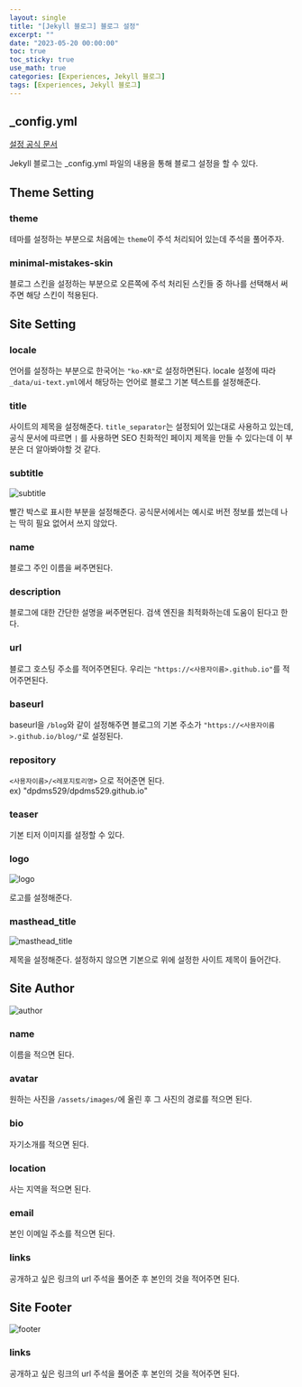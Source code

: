```yaml
---
layout: single
title: "[Jekyll 블로그] 블로그 설정"
excerpt: ""
date: "2023-05-20 00:00:00"
toc: true
toc_sticky: true
use_math: true
categories: [Experiences, Jekyll 블로그]
tags: [Experiences, Jekyll 블로그]
---
```


## _config.yml
[설정 공식 문서](https://mmistakes.github.io/minimal-mistakes/docs/configuration/)

Jekyll 블로그는 _config.yml 파일의 내용을 통해 블로그 설정을 할 수 있다.

## Theme Setting
### theme
테마를 설정하는 부분으로 처음에는 `theme`이 주석 처리되어 있는데 주석을 풀어주자. 

### minimal-mistakes-skin
블로그 스킨을 설정하는 부분으로 오른쪽에 주석 처리된 스킨들 중 하나를 선택해서 써주면 해당 스킨이 적용된다.

## Site Setting
### locale
언어를 설정하는 부분으로 한국어는 `"ko-KR"`로 설정하면된다. locale 설정에 따라 `_data/ui-text.yml`에서 해당하는 언어로 블로그 기본 텍스트를 설정해준다.

### title
사이트의 제목을 설정해준다. `title_separator`는 설정되어 있는대로 사용하고 있는데, 공식 문서에 따르면 `|` 를 사용하면 SEO 친화적인 페이지 제목을 만들 수 있다는데 이 부분은 더 알아봐야할 것 같다.

### subtitle
![subtitle](https://github.com/dpdms529/dpdms529.github.io/assets/60471550/86ecf302-d09e-4d96-a218-8d2470e19021)

빨간 박스로 표시한 부분을 설정해준다. 공식문서에서는 예시로 버전 정보를 썼는데 나는 딱히 필요 없어서 쓰지 않았다.

### name
블로그 주인 이름을 써주면된다.

### description
블로그에 대한 간단한 설명을 써주면된다. 검색 엔진을 최적화하는데 도움이 된다고 한다.

### url
블로그 호스팅 주소를 적어주면된다. 우리는 `"https://<사용자이름>.github.io"`를 적어주면된다.

### baseurl
baseurl을 `/blog`와 같이 설정해주면 블로그의 기본 주소가 `"https://<사용자이름>.github.io/blog/"`로 설정된다.

### repository
`<사용자이름>/<레포지토리명>` 으로 적어준면 된다.<br>
ex) "dpdms529/dpdms529.github.io"

### teaser
기본 티저 이미지를 설정할 수 있다.

### logo
![logo](https://github.com/dpdms529/dpdms529.github.io/assets/60471550/8dae64c7-c304-47cc-9ef3-cf13e2438f3e)

로고를 설정해준다.

### masthead_title
![masthead_title](https://github.com/dpdms529/dpdms529.github.io/assets/60471550/d627a9a1-bb02-4689-8e0c-ba219d0bed65)

제목을 설정해준다. 설정하지 않으면 기본으로 위에 설정한 사이트 제목이 들어간다.

## Site Author
![author](https://github.com/dpdms529/dpdms529.github.io/assets/60471550/89b00003-85c1-4694-8c2b-e39cbae7c0bb)

### name
이름을 적으면 된다.

### avatar
원하는 사진을 `/assets/images/`에 올린 후 그 사진의 경로를 적으면 된다.

### bio
자기소개를 적으면 된다.

### location
사는 지역을 적으면 된다.

### email
본인 이메일 주소를 적으면 된다.

### links
공개하고 싶은 링크의 url 주석을 풀어준 후 본인의 것을 적어주면 된다.

## Site Footer
![footer](https://github.com/dpdms529/dpdms529.github.io/assets/60471550/d5540121-a21a-4817-82f1-f0b3f045117b)

### links
공개하고 싶은 링크의 url 주석을 풀어준 후 본인의 것을 적어주면 된다.

